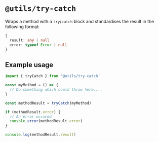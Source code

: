 # `@utils/try-catch`

Wraps a method with a `try`/`catch` block and standardises the result in the following format:

```typescript
{
  result: any | null
  error: typeof Error | null
}
```

## Example usage

```typescript
import { tryCatch } from '@utils/try-catch'

const myMethod = () => {
  // Do something which could throw here....
}

const methodResult = tryCatch(myMethod)

if (methodResult.error) {
  // An error occured
  console.error(methodResult.error)
}

console.log(methodResult.result)
```
